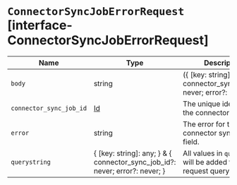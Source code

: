 # `ConnectorSyncJobErrorRequest` [interface-ConnectorSyncJobErrorRequest]

| Name | Type | Description |
| - | - | - |
| `body` | string | ({ [key: string]: any; } & { connector_sync_job_id?: never; error?: never; }) | All values in `body` will be added to the request body. |
| `connector_sync_job_id` | [Id](./Id.md) | The unique identifier for the connector sync job. |
| `error` | string | The error for the connector sync job error field. |
| `querystring` | { [key: string]: any; } & { connector_sync_job_id?: never; error?: never; } | All values in `querystring` will be added to the request querystring. |
